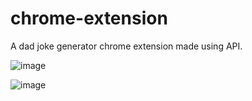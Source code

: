 # chrome-extension
A dad joke generator chrome extension made using API.

![image](https://user-images.githubusercontent.com/97304314/235284640-398b5cb1-e878-4a44-b7c6-18874a44a55f.png)

![image](https://user-images.githubusercontent.com/97304314/235284660-818dfeb5-3d16-4a8b-b0c7-18eed91562f3.png)
